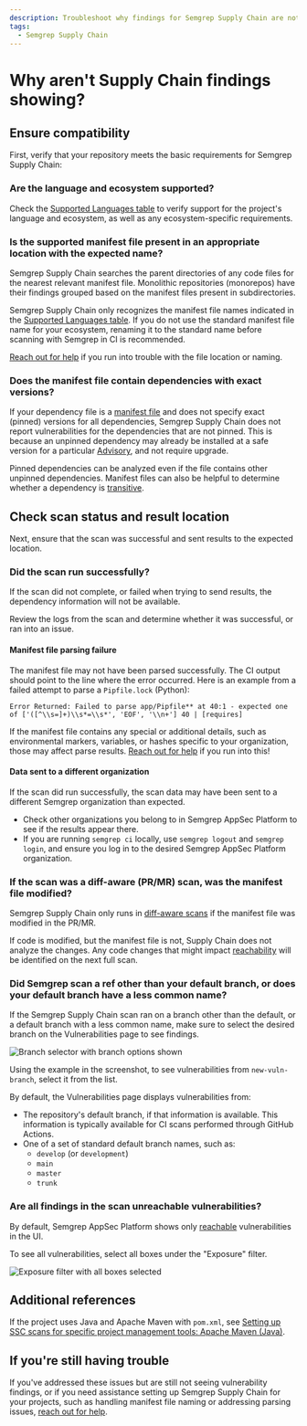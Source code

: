 ```yaml
---
description: Troubleshoot why findings for Semgrep Supply Chain are not showing.
tags:
  - Semgrep Supply Chain
---
```

# Why aren't Supply Chain findings showing?

## Ensure compatibility

First, verify that your repository meets the basic requirements for Semgrep Supply Chain:

### Are the language and ecosystem supported?

Check the [Supported Languages table](/supported-languages#semgrep-supply-chain) to verify support for the project's language and ecosystem, as well as any ecosystem-specific requirements.

###  Is the supported manifest file present in an appropriate location with the expected name?

Semgrep Supply Chain searches the parent directories of any code files for the nearest relevant manifest file. Monolithic repositories (monorepos) have their findings grouped based on the manifest files present in subdirectories.

Semgrep Supply Chain only recognizes the manifest file names indicated in the [Supported Languages table](/supported-languages#semgrep-supply-chain).
If you do not use the standard manifest file name for your ecosystem, renaming it to the standard name before scanning with Semgrep in CI is recommended.

[Reach out for help](#if-youre-still-having-trouble) if you run into trouble with the file location or naming.

### Does the manifest file contain dependencies with exact versions?

If your dependency file is a [manifest file](/docs/semgrep-supply-chain/glossary#manifest-file) and does not specify exact (pinned) versions for all dependencies, Semgrep Supply Chain does not report vulnerabilities for the dependencies that are not pinned. This is because an unpinned dependency may already be installed at a safe version for a particular [Advisory](/docs/semgrep-supply-chain/glossary#advisory), and not require upgrade.

Pinned dependencies can be analyzed even if the file contains other unpinned dependencies. Manifest files can also be helpful to determine whether a dependency is [transitive](/docs/semgrep-supply-chain/glossary#transitive-or-indirect-dependency).

## Check scan status and result location

Next, ensure that the scan was successful and sent results to the expected location.

### Did the scan run successfully?

If the scan did not complete, or failed when trying to send results, the dependency information will not be available.

Review the logs from the scan and determine whether it was successful, or ran into an issue.

#### Manifest file parsing failure

The manifest file may not have been parsed successfully. The CI output should point to the line where the error occurred. Here is an example from a failed attempt to parse a `Pipfile.lock` (Python):

```
Error Returned: Failed to parse app/Pipfile** at 40:1 - expected one of ['([^\\s=]+)\\s*=\\s*', 'EOF', '\\n+'] 40 | [requires]
```

If the manifest file contains any special or additional details, such as environmental markers, variables, or hashes specific to your organization, those may affect parse results. [Reach out for help](#if-youre-still-having-trouble) if you run into this!

#### Data sent to a different organization

If the scan did run successfully, the scan data may have been sent to a different Semgrep organization than expected.

* Check other organizations you belong to in Semgrep AppSec Platform to see if the results appear there.
* If you are running `semgrep ci` locally, use `semgrep logout` and `semgrep login`, and ensure you log in to the desired Semgrep AppSec Platform organization.

### If the scan was a diff-aware (PR/MR) scan, was the manifest file modified?

Semgrep Supply Chain only runs in [diff-aware scans](/deployment/customize-ci-jobs#set-up-diff-aware-scans) if the manifest file was modified in the PR/MR.

If code is modified, but the manifest file is not, Supply Chain does not analyze the changes. Any code changes that might impact [reachability](/docs/semgrep-supply-chain/glossary#reachability) will be identified on the next full scan.

### Did Semgrep scan a ref other than your default branch, or does your default branch have a less common name?

If the Semgrep Supply Chain scan ran on a branch other than the default, or a default branch with a less common name, make sure to select the desired branch on the Vulnerabilities page to see findings.

![Branch selector with branch options shown](/img/kb/ssc-branch-selector.png)

Using the example in the screenshot, to see vulnerabilities from `new-vuln-branch`, select it from the list.

By default, the Vulnerabilities page displays vulnerabilities from:

* The repository's default branch, if that information is available. This information is typically available for CI scans performed through GitHub Actions.
* One of a set of standard default branch names, such as:
  * `develop` (or `development`)
  * `main`
  * `master`
  * `trunk`

### Are all findings in the scan unreachable vulnerabilities?

By default, Semgrep AppSec Platform shows only [reachable](/docs/semgrep-supply-chain/glossary#reachability) vulnerabilities in the UI. 

To see all vulnerabilities, select all boxes under the "Exposure" filter.

![Exposure filter with all boxes selected](/img/kb/ssc-vuln-filter.png)

## Additional references

If the project uses Java and Apache Maven with `pom.xml`, see [Setting up SSC scans for specific project management tools:
Apache Maven (Java)](/semgrep-supply-chain/setup-maven).

## If you're still having trouble

If you've addressed these issues but are still not seeing vulnerability findings, or if you need assistance setting up Semgrep Supply Chain for your projects, such as handling manifest file naming or addressing parsing issues, [reach out for help](/docs/support).
